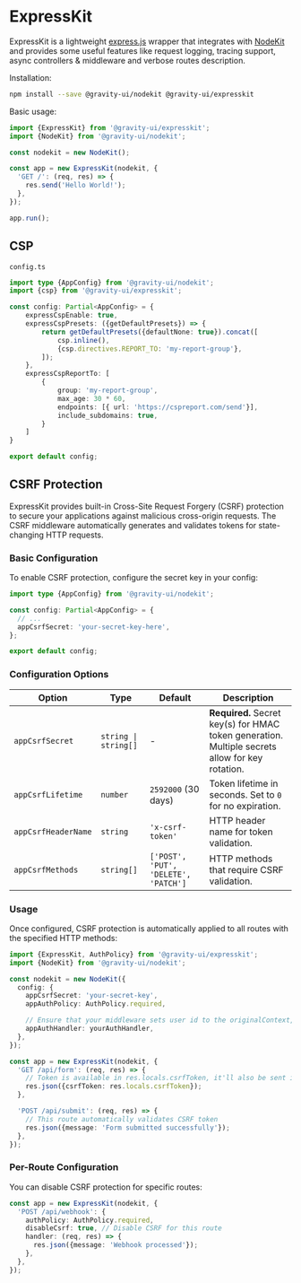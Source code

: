 # ExpressKit

ExpressKit is a lightweight [express.js](https://expressjs.com/) wrapper that integrates with [NodeKit](https://github.com/gravity-ui/nodekit) and provides some useful features like request logging, tracing support, async controllers & middleware and verbose routes description.

Installation:

```bash
npm install --save @gravity-ui/nodekit @gravity-ui/expresskit
```

Basic usage:

```typescript
import {ExpressKit} from '@gravity-ui/expresskit';
import {NodeKit} from '@gravity-ui/nodekit';

const nodekit = new NodeKit();

const app = new ExpressKit(nodekit, {
  'GET /': (req, res) => {
    res.send('Hello World!');
  },
});

app.run();
```

## CSP

`config.ts`

```typescript
import type {AppConfig} from '@gravity-ui/nodekit';
import {csp} from '@gravity-ui/expresskit';

const config: Partial<AppConfig> = {
    expressCspEnable: true,
    expressCspPresets: ({getDefaultPresets}) => {
        return getDefaultPresets({defaultNone: true}).concat([
            csp.inline(),
            {csp.directives.REPORT_TO: 'my-report-group'},
        ]);
    },
    expressCspReportTo: [
        {
            group: 'my-report-group',
            max_age: 30 * 60,
            endpoints: [{ url: 'https://cspreport.com/send'}],
            include_subdomains: true,
        }
    ]
}

export default config;
```

## CSRF Protection

ExpressKit provides built-in Cross-Site Request Forgery (CSRF) protection to secure your applications against malicious cross-origin requests. The CSRF middleware automatically generates and validates tokens for state-changing HTTP requests.

### Basic Configuration

To enable CSRF protection, configure the secret key in your config:

```typescript
import type {AppConfig} from '@gravity-ui/nodekit';

const config: Partial<AppConfig> = {
  // ...
  appCsrfSecret: 'your-secret-key-here',
};

export default config;
```

### Configuration Options

| Option              | Type                 | Default                              | Description                                                                                     |
| ------------------- | -------------------- | ------------------------------------ | ----------------------------------------------------------------------------------------------- |
| `appCsrfSecret`     | `string \| string[]` | -                                    | **Required.** Secret key(s) for HMAC token generation. Multiple secrets allow for key rotation. |
| `appCsrfLifetime`   | `number`             | `2592000` (30 days)                  | Token lifetime in seconds. Set to `0` for no expiration.                                        |
| `appCsrfHeaderName` | `string`             | `'x-csrf-token'`                     | HTTP header name for token validation.                                                          |
| `appCsrfMethods`    | `string[]`           | `['POST', 'PUT', 'DELETE', 'PATCH']` | HTTP methods that require CSRF validation.                                                      |

### Usage

Once configured, CSRF protection is automatically applied to all routes with the specified HTTP methods:

```typescript
import {ExpressKit, AuthPolicy} from '@gravity-ui/expresskit';
import {NodeKit} from '@gravity-ui/nodekit';

const nodekit = new NodeKit({
  config: {
    appCsrfSecret: 'your-secret-key',
    appAuthPolicy: AuthPolicy.required,

    // Ensure that your middleware sets user id to the originalContext, otherwise CSRF token generation will fail
    appAuthHandler: yourAuthHandler,
  },
});

const app = new ExpressKit(nodekit, {
  'GET /api/form': (req, res) => {
    // Token is available in res.locals.csrfToken, it'll also be sent in cookies and headers of the successfull response
    res.json({csrfToken: res.locals.csrfToken});
  },

  'POST /api/submit': (req, res) => {
    // This route automatically validates CSRF token
    res.json({message: 'Form submitted successfully'});
  },
});
```

### Per-Route Configuration

You can disable CSRF protection for specific routes:

```typescript
const app = new ExpressKit(nodekit, {
  'POST /api/webhook': {
    authPolicy: AuthPolicy.required,
    disableCsrf: true, // Disable CSRF for this route
    handler: (req, res) => {
      res.json({message: 'Webhook processed'});
    },
  },
});
```
